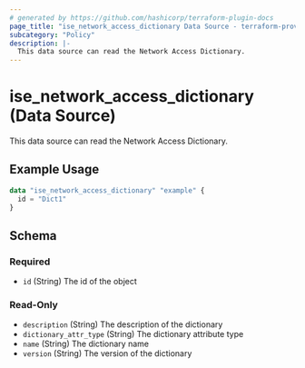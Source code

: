 ```yaml
---
# generated by https://github.com/hashicorp/terraform-plugin-docs
page_title: "ise_network_access_dictionary Data Source - terraform-provider-ise"
subcategory: "Policy"
description: |-
  This data source can read the Network Access Dictionary.
---
```


# ise_network_access_dictionary (Data Source)

This data source can read the Network Access Dictionary.

## Example Usage

```terraform
data "ise_network_access_dictionary" "example" {
  id = "Dict1"
}
```

<!-- schema generated by tfplugindocs -->
## Schema

### Required

- `id` (String) The id of the object

### Read-Only

- `description` (String) The description of the dictionary
- `dictionary_attr_type` (String) The dictionary attribute type
- `name` (String) The dictionary name
- `version` (String) The version of the dictionary
